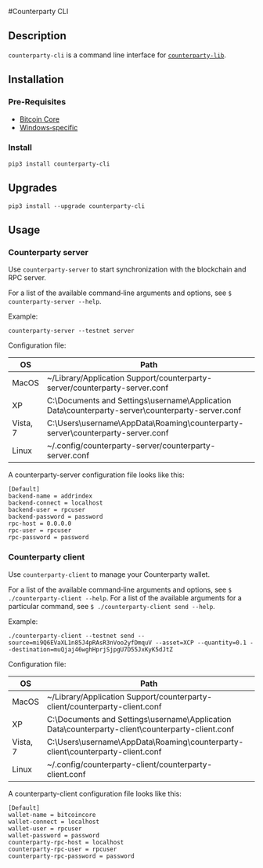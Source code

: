 #Counterparty CLI

## Description

`counterparty-cli` is a command line interface for [`counterparty-lib`](https://github.com/CounterpartyXCP/counterpartyd).

## Installation

### Pre‐Requisites

* [Bitcoin Core](/bitcoin_core.md)
* [Windows‐specific](/windows.md)


### Install

`pip3 install counterparty-cli`


## Upgrades

`pip3 install --upgrade counterparty-cli`


## Usage

### Counterparty server

Use `counterparty-server` to start synchronization with the blockchain and RPC server.

For a list of the available command‐line arguments and options, see
`$ counterparty-server --help`.

Example:

`counterparty-server --testnet server`

Configuration file:

OS  | Path
------------- | -------------
MacOS | ~/Library/Application Support/counterparty-server/counterparty-server.conf
XP | C:\Documents and Settings\username\Application Data\counterparty-server\counterparty-server.conf
Vista, 7 | C:\Users\username\AppData\Roaming\counterparty-server\counterparty-server.conf
Linux | ~/.config/counterparty-server/counterparty-server.conf

A counterparty-server configuration file looks like this:

    [Default]
    backend-name = addrindex
    backend-connect = localhost
    backend-user = rpcuser
    backend-password = password
    rpc-host = 0.0.0.0
    rpc-user = rpcuser
    rpc-password = password


### Counterparty client
Use `counterparty-client` to manage your Counterparty wallet.

For a list of the available command‐line arguments and options, see
`$ ./counterparty-client --help`.
For a list of the available arguments for a particular command, see
`$ ./counterparty-client send --help`.

Example:

`./counterparty-client --testnet send --source=mi9Q6EVaXL1n85J4pRAsR3nVoo2yfDmquV --asset=XCP --quantity=0.1 --destination=muQjaj46wghHprjSjpgU7D55JxKyK5dJtZ`

Configuration file:

OS  | Path
------------- | -------------
MacOS | ~/Library/Application Support/counterparty-client/counterparty-client.conf
XP | C:\Documents and Settings\username\Application Data\counterparty-client\counterparty-client.conf
Vista, 7 | C:\Users\username\AppData\Roaming\counterparty-client\counterparty-client.conf
Linux | ~/.config/counterparty-client/counterparty-client.conf

A counterparty-client configuration file looks like this:

    [Default]
    wallet-name = bitcoincore
    wallet-connect = localhost
    wallet-user = rpcuser
    wallet-password = password
    counterparty-rpc-host = localhost
    counterparty-rpc-user = rpcuser
    counterparty-rpc-password = password


<!-- TODO: Logs, Configuration, Data directory -->
